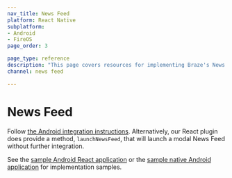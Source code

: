 ```yaml
---
nav_title: News Feed
platform: React Native
subplatform: 
- Android
- FireOS
page_order: 3

page_type: reference
description: "This page covers resources for implementing Braze's News Feed in your Android or FireOS app running React Native."
channel: news feed

---
```


# News Feed

Follow [the Android integration instructions][1]. Alternatively, our React plugin does provide a method, `launchNewsFeed`, that will launch a modal News Feed without further integration.

See the [sample Android React application][2] or the [sample native Android application][3] for implementation samples.

[1]: {{site.baseurl}}/developer_guide/platform_integration_guides/android/news_feed/#news-feed
[2]: https://github.com/Appboy/appboy-react-sdk/tree/master/AppboyProject
[3]: https://github.com/Appboy/appboy-android-sdk/tree/master/droidboy
